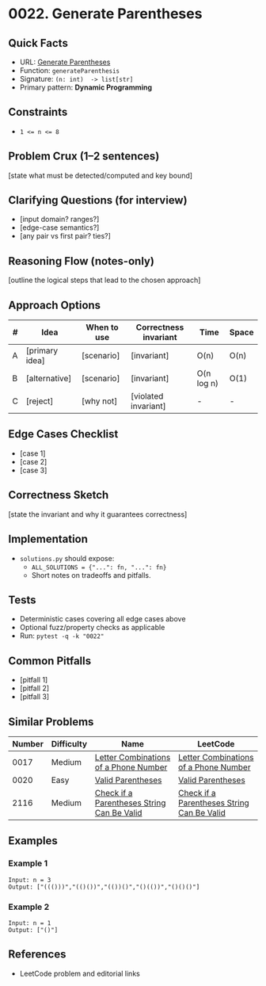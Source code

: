 # 0022. Generate Parentheses

## Quick Facts

- URL: [Generate Parentheses](https://leetcode.com/problems/generate-parentheses/)
- Function: `generateParenthesis`
- Signature: `(n: int)  -> list[str]`
- Primary pattern: **Dynamic Programming**

## Constraints

- `1 <= n <= 8`

## Problem Crux (1–2 sentences)

[state what must be detected/computed and key bound]

## Clarifying Questions (for interview)

- [input domain? ranges?]
- [edge-case semantics?]
- [any pair vs first pair? ties?]

## Reasoning Flow (notes-only)

[outline the logical steps that lead to the chosen approach]

## Approach Options

| #   | Idea           | When to use | Correctness invariant | Time       | Space |
| --- | -------------- | ----------- | --------------------- | ---------- | ----- |
| A   | [primary idea] | [scenario]  | [invariant]           | O(n)       | O(n)  |
| B   | [alternative]  | [scenario]  | [invariant]           | O(n log n) | O(1)  |
| C   | [reject]       | [why not]   | [violated invariant]  | -          | -     |

## Edge Cases Checklist

- [case 1]
- [case 2]
- [case 3]

## Correctness Sketch

[state the invariant and why it guarantees correctness]

## Implementation

- `solutions.py` should expose:
    - `ALL_SOLUTIONS = {"...": fn, "...": fn}`
    - Short notes on tradeoffs and pitfalls.

## Tests

- Deterministic cases covering all edge cases above
- Optional fuzz/property checks as applicable
- Run: `pytest -q -k "0022"`

## Common Pitfalls

- [pitfall 1]
- [pitfall 2]
- [pitfall 3]

## Similar Problems

| Number | Difficulty | Name                                                                                                       | LeetCode                                                                                                                |
| ------ | ---------- | ---------------------------------------------------------------------------------------------------------- | ----------------------------------------------------------------------------------------------------------------------- |
| 0017   | Medium     | [Letter Combinations of a Phone Number](../0017-letter-combinations-of-a-phone-number/readme.md)           | [Letter Combinations of a Phone Number](https://leetcode.com/problems/letter-combinations-of-a-phone-number/)           |
| 0020   | Easy       | [Valid Parentheses](../0020-valid-parentheses/readme.md)                                                   | [Valid Parentheses](https://leetcode.com/problems/valid-parentheses/)                                                   |
| 2116   | Medium     | [Check if a Parentheses String Can Be Valid](../2116-check-if-a-parentheses-string-can-be-valid/readme.md) | [Check if a Parentheses String Can Be Valid](https://leetcode.com/problems/check-if-a-parentheses-string-can-be-valid/) |

## Examples

### Example 1

```text
Input: n = 3
Output: ["((()))","(()())","(())()","()(())","()()()"]
```

### Example 2

```text
Input: n = 1
Output: ["()"]
```

## References

- LeetCode problem and editorial links
